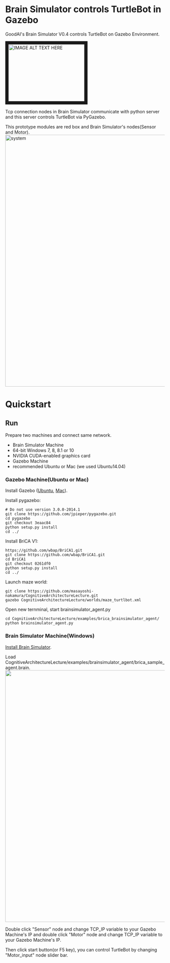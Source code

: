 # Brain Simulator controls TurtleBot in Gazebo
GoodAI's Brain Simulator V0.4 controls TurtleBot on Gazebo Environment.

<a href="http://www.youtube.com/watch?feature=player_embedded&v=TRSP8eudr8s
" target="_blank"><img src="http://img.youtube.com/vi/TRSP8eudr8s/0.jpg" 
alt="IMAGE ALT TEXT HERE" width="240" height="180" border="10" /></a>

Tcp connection nodes in Brain Simulator communicate with python server and this server controls TurtleBot via PyGazebo.

This prototype modules are red box and Brain Simulator's nodes(Sensor and Motor).
<img width="796" alt="system" src="https://cloud.githubusercontent.com/assets/1708549/13660986/4b3ea904-e6d2-11e5-8f5a-c46e00819211.png">

# Quickstart
## Run
Prepare two machines and connect same network.

 - Brain Simulator Machine
  - 64-bit Windows 7, 8, 8.1 or 10
  - NVIDIA CUDA-enabled graphics card
 - Gazebo Machine
  - recommended Ubuntu or Mac (we used Ubuntu14.04)
  
  
###  Gazebo Machine(Ubuntu or Mac)
Install Gazebo ([Ubuntu](http://gazebosim.org/tutorials?tut=install_ubuntu), [Mac](http://gazebosim.org/tutorials?tut=install_on_mac)).

Install pygazebo:

```
# Do not use version 3.0.0-2014.1 
git clone https://github.com/jpieper/pygazebo.git
cd pygazebo
git checkout 3eaac84
python setup.py install
cd ../
```

Install BriCA V1:

```
https://github.com/wbap/BriCA1.git
git clone https://github.com/wbap/BriCA1.git
cd BriCA1
git checkout 0261df0
python setup.py install
cd ../
```

Launch maze world:

```
git clone https://github.com/masayoshi-nakamura/CognitiveArchitectureLecture.git
gazebo CognitiveArchitectureLecture/worlds/maze_turtlbot.xml
```

Open new ternminal, start brainsimulator_agent.py

```
cd CognitiveArchitectureLecture/examples/brica_brainsimulator_agent/
python brainsimulator_agent.py
```

### Brain Simulator Machine(Windows) 
[Install Brain Simulator](http://www.goodai.com/#!brain-simulator/c81c).

Load CognitiveArchitectureLecture/examples/brainsimulator_agent/brica_sample_agent.brain.
<img width="796" src="https://cloud.githubusercontent.com/assets/1708549/13658146/c3beda0e-e6b7-11e5-8030-2c95be61fea5.png">

Double click "Sensor" node and change TCP_IP variable to your Gazebo Machine's IP and
double click "Motor"  node and change TCP_IP variable to your Gazebo Machine's IP.   

Then click start button(or F5 key), you can control TurtleBot by changing "Motor_input" node slider bar.

 

